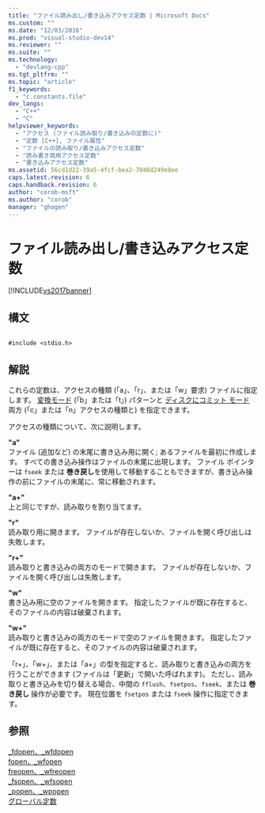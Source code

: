 ```yaml
---
title: "ファイル読み出し/書き込みアクセス定数 | Microsoft Docs"
ms.custom: ""
ms.date: "12/03/2016"
ms.prod: "visual-studio-dev14"
ms.reviewer: ""
ms.suite: ""
ms.technology: 
  - "devlang-cpp"
ms.tgt_pltfrm: ""
ms.topic: "article"
f1_keywords: 
  - "c.constants.file"
dev_langs: 
  - "C++"
  - "C"
helpviewer_keywords: 
  - "アクセス (ファイル読み取り/書き込みの定数に)"
  - "定数 [C++], ファイル属性"
  - "ファイルの読み取り/書き込みアクセス定数"
  - "読み書き両用アクセス定数"
  - "書き込みアクセス定数"
ms.assetid: 56cd1d22-39a5-4fcf-bea2-7046d249e8ee
caps.latest.revision: 6
caps.handback.revision: 6
author: "corob-msft"
ms.author: "corob"
manager: "ghogen"
---
```

# ファイル読み出し/書き込みアクセス定数
[!INCLUDE[vs2017banner](../assembler/inline/includes/vs2017banner.md)]

## 構文  
  
```  
  
#include <stdio.h>  
```  
  
## 解説  
 これらの定数は、アクセスの種類 \(「a」、「r」、または「w」要求\) ファイルに指定します。  [変換モード](../c-runtime-library/file-translation-constants.md) \(「b」または「t」\) パターンと [ディスクにコミット モード](../Topic/Commit-To-Disk%20Constants.md) 両方 \(「c」または「n」アクセスの種類と\) を指定できます。  
  
 アクセスの種類について、次に説明します。  
  
 **"a"**  
 ファイル \(追加など\) の末尾に書き込み用に開く; あるファイルを最初に作成します。  すべての書き込み操作はファイルの末尾に出現します。  ファイル ポインターは `fseek` または **巻き戻し**を使用して移動することもできますが、書き込み操作の前にファイルの末尾に、常に移動されます。  
  
 **"a\+"**  
 上と同じですが、読み取りを割り当てます。  
  
 **"r"**  
 読み取り用に開きます。  ファイルが存在しないか、ファイルを開く呼び出しは失敗します。  
  
 **"r\+"**  
 読み取りと書き込みの両方のモードで開きます。  ファイルが存在しないか、ファイルを開く呼び出しは失敗します。  
  
 **"w"**  
 書き込み用に空のファイルを開きます。  指定したファイルが既に存在すると、そのファイルの内容は破棄されます。  
  
 **"w\+"**  
 読み取りと書き込みの両方のモードで空のファイルを開きます。  指定したファイルが既に存在すると、そのファイルの内容は破棄されます。  
  
 「r\+」、「w\+」、または「a\+」の型を指定すると、読み取りと書き込みの両方を行うことができます \(ファイルは「更新」で開いた呼ばれます\)。  ただし、読み取りと書き込みを切り替える場合、中間の `fflush`、`fsetpos`、`fseek`、または **巻き戻し** 操作が必要です。  現在位置を `fsetpos` または `fseek` 操作に指定できます。  
  
## 参照  
 [\_fdopen、\_wfdopen](../Topic/_fdopen,%20_wfdopen.md)   
 [fopen、\_wfopen](../c-runtime-library/reference/fopen-wfopen.md)   
 [freopen、\_wfreopen](../c-runtime-library/reference/freopen-wfreopen.md)   
 [\_fsopen、\_wfsopen](../c-runtime-library/reference/fsopen-wfsopen.md)   
 [\_popen、\_wpopen](../c-runtime-library/reference/popen-wpopen.md)   
 [グローバル定数](../c-runtime-library/global-constants.md)